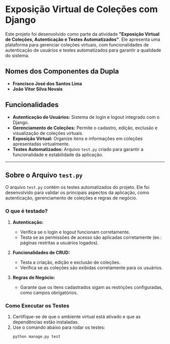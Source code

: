 # Exposição Virtual de Coleções com Django

Este projeto foi desenvolvido como parte da atividade **"Exposição Virtual de Coleções, Autenticação e Testes Automatizados"**. Ele apresenta uma plataforma para gerenciar coleções virtuais, com funcionalidades de autenticação de usuários e testes automatizados para garantir a qualidade do sistema.

## Nomes dos Componentes da Dupla

- **Francisco José dos Santos Lima**  
- **João Vitor Silva Novais**

## Funcionalidades

- **Autenticação de Usuários:** Sistema de login e logout integrado com o Django.
- **Gerenciamento de Coleções:** Permite o cadastro, edição, exclusão e visualização de coleções virtuais.
- **Exposição Virtual:** Organize itens e informações em coleções apresentadas virtualmente.
- **Testes Automatizados:** Arquivo `test.py` criado para garantir a funcionalidade e estabilidade da aplicação.

---

## Sobre o Arquivo `test.py`

O arquivo `test.py` contém os testes automatizados do projeto. Ele foi desenvolvido para validar os principais aspectos da aplicação, como autenticação, gerenciamento de coleções e regras de negócio.  

### O que é testado?

1. **Autenticação:**
   - Verifica se o login e logout funcionam corretamente.
   - Testa se as permissões de acesso são aplicadas corretamente (ex.: páginas restritas a usuários logados).

2. **Funcionalidades de CRUD:**
   - Testa a criação, edição e exclusão de coleções.
   - Verifica se as coleções são exibidas corretamente para os usuários.

3. **Regras de Negócio:**
   - Garante que os itens cadastrados sigam as restrições configuradas, como campos obrigatórios.

### Como Executar os Testes

1. Certifique-se de que o ambiente virtual está ativado e que as dependências estão instaladas.
2. Use o comando abaixo para rodar os testes:
   ```bash
   python manage.py test
